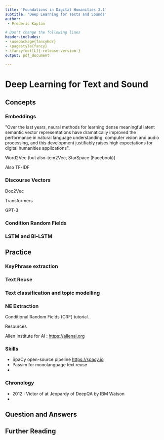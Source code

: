 ```yaml
---
title: 'Foundations in Digital Humanities 3.1'
subtitle: 'Deep Learning for Texts and Sounds'
author:
 - Frederic Kaplan

# Don't change the following lines
header-includes:
- \usepackage{fancyhdr}
- \pagestyle{fancy}
- \fancyfoot[L]{-release-version-}
output: pdf_document

---
```


# Deep Learning for Text and Sound

## Concepts

### Embeddings

"Over the last years, neural methods for learning dense meaningful latent semantic vector representations have dramatically improved the performance in natural language understanding, computer vision and audio processing, and this development justifiably raises high expectations for digital humanities applications".

Word2Vec (but also item2Vec, StarSpace (Facebook))

Also TF-IDF

### Discourse Vectors

Doc2Vec

Transformers

GPT-3

### Condition Random Fields

### LSTM and Bi-LSTM

### 



## Practice

### KeyPhrase extraction

### Text Reuse

### Text classification and topic modelling

### NE Extraction

Conditional Random Fields (CRF) tutorial. 



Resources

Allen Institute for AI : https://allenai.org

### Skills

- SpaCy open-source pipeline https://spacy.io
- Passim for monolanguage text reuse
- 

### Chronology 

- 2012 : Victor of at Jeopardy of DeepQA by IBM Watson
- 





## Question and Answers 



## Further Reading

